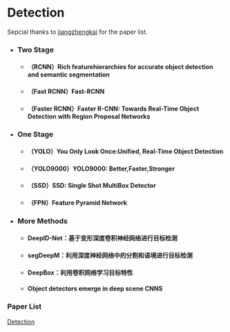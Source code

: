 # Detection

Sepcial thanks to [jiangzhengkai](https://github.com/jiangzhengkai) for the paper list.

 - ### Two Stage

     - #### （RCNN）Rich featurehierarchies for accurate object detection and semantic segmentation

     - #### （Fast RCNN）Fast-RCNN

     - #### （Faster RCNN）Faster R-CNN: Towards Real-Time Object Detection with Region Proposal Networks

 - ### One Stage

     - #### （YOLO）You Only Look Once:Unified, Real-Time Object Detection

     - #### （YOLO9000）YOLO9000: Better,Faster,Stronger

     - #### （SSD）SSD: Single Shot MultiBox Detector

     - #### （FPN）Feature Pyramid Network

 - ### More Methods

     - #### DeepID-Net：基于变形深度卷积神经网络进行目标检测

     - #### segDeepM：利用深度神经网络中的分割和语境进行目标检测

     - #### DeepBox：利用卷积网络学习目标特性

     - #### Object detectors emerge in deep scene CNNS
     
 ### Paper List
 [Detection](https://github.com/jiangzhengkai/Computer-Vision-Detection)
